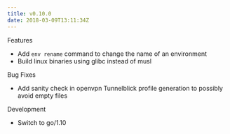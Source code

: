 ```yaml
---
title: v0.10.0
date: 2018-03-09T13:11:34Z
---
```


Features

 * Add `env rename` command to change the name of an environment
 * Build linux binaries using glibc instead of musl

Bug Fixes

 * Add sanity check in openvpn Tunnelblick profile generation to possibly avoid empty files

Development

 * Switch to go/1.10
